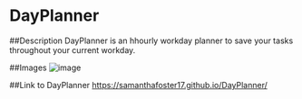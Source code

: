 # DayPlanner

##Description
DayPlanner is an hhourly workday planner to save your tasks throughout your current workday.

##Images
![image](https://user-images.githubusercontent.com/68489432/94093757-fbb05280-fdeb-11ea-8aad-c9beed7150fa.png)

##Link to DayPlanner
https://samanthafoster17.github.io/DayPlanner/

